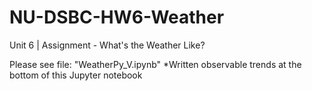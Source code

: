 # NU-DSBC-HW6-Weather
Unit 6 | Assignment - What's the Weather Like?

Please see file: "WeatherPy_V.ipynb"
*Written observable trends at the bottom of this Jupyter notebook
